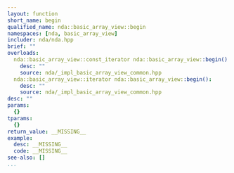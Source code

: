 ```yaml
---
layout: function
short_name: begin
qualified_name: nda::basic_array_view::begin
namespaces: [nda, basic_array_view]
includer: nda/nda.hpp
brief: ""
overloads:
  nda::basic_array_view::const_iterator nda::basic_array_view::begin()  const:
    desc: ""
    source: nda/_impl_basic_array_view_common.hpp
  nda::basic_array_view::iterator nda::basic_array_view::begin():
    desc: ""
    source: nda/_impl_basic_array_view_common.hpp
desc: ""
params:
  {}
tparams:
  {}
return_value: __MISSING__
example:
  desc: __MISSING__
  code: __MISSING__
see-also: []
...
```


